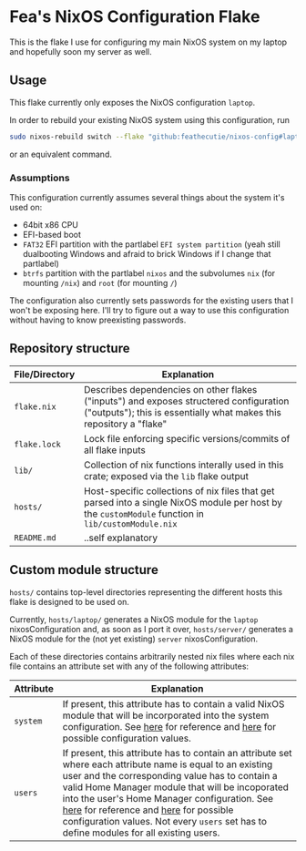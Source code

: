 # Fea's NixOS Configuration Flake

This is the flake I use for configuring my main NixOS system on my laptop and hopefully soon my server as well.

## Usage

This flake currently only exposes the NixOS configuration `laptop`.

In order to rebuild your existing NixOS system using this configuration, run
```sh
sudo nixos-rebuild switch --flake "github:feathecutie/nixos-config#laptop"
```
or an equivalent command.

### Assumptions

This configuration currently assumes several things about the system it's used on:
* 64bit x86 CPU
* EFI-based boot
* `FAT32` EFI partition with the partlabel `EFI system partition` (yeah still dualbooting Windows and afraid to brick Windows if I change that partlabel)
* `btrfs` partition with the partlabel `nixos` and the subvolumes `nix` (for mounting `/nix`) and `root` (for mounting `/`)

The configuration also currently sets passwords for the existing users that I won't be exposing here. I'll try to figure out a way to use this configuration without having to know preexisting passwords.

## Repository structure

| File/Directory | Explanation|
| --- | --- |
| `flake.nix` | Describes dependencies on other flakes ("inputs") and exposes structered configuration ("outputs"); this is essentially what makes this repository a "flake" |
| `flake.lock` | Lock file enforcing specific versions/commits of all flake inputs |
| `lib/` | Collection of nix functions interally used in this crate; exposed via the `lib` flake output |
| `hosts/` | Host-specific collections of nix files that get parsed into a single NixOS module per host by the `customModule` function in `lib/customModule.nix` |
| `README.md` | ..self explanatory |

## Custom module structure

`hosts/` contains top-level directories representing the different hosts this flake is designed to be used on.

Currently, `hosts/laptop/` generates a NixOS module for the `laptop` nixosConfiguration and, as soon as I port it over, `hosts/server/` generates a NixOS module for the (not yet existing) `server` nixosConfiguration.

Each of these directories contains arbitrarily nested nix files where each nix file contains an attribute set with any of the following attributes:

| Attribute | Explanation |
| --- | --- |
| `system` | If present, this attribute has to contain a valid NixOS module that will be incorporated into the system configuration. See [here](https://nixos.wiki/wiki/NixOS_modules) for reference and [here](https://search.nixos.org/options) for possible configuration values. |
| `users` | If present, this attribute has to contain an attribute set where each attribute name is equal to an existing user and the corresponding value has to contain a valid Home Manager module that will be incoporated into the user's Home Manager configuration. See [here](https://nix-community.github.io/home-manager) for reference and [here](https://nix-community.github.io/home-manager/options.html) for possible configuration values. Not every `users` set has to define modules for all existing users. |
